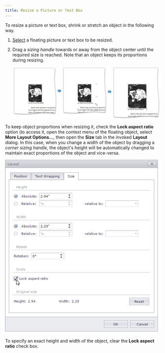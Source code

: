 ```yaml
---
title: Resize a Picture or Text Box
---
```

To resize a picture or text box, shrink or stretch an object in the following way.
1. [Select](../../../../interface-elements-for-web/articles/rich-text-editor/pictures-and-text-boxes/insert-select-copy-or-delete-a-picture-or-text-box.md) a floating picture or text box to be resized.
2. Drag a _sizing handle_ towards or away from the object center until the required size is reached. Note that an object keeps its proportions during resizing.
	
	![EUD_ASPxRichEdit_Insert_ResizePicture](../../../images/Img117836.png)

To keep object proportions when resizing it, check the **Lock aspect ratio** option (to access it, open the context menu of the floating object, select **More Layout Options...**, then open the **Size** tab in the invoked **Layout** dialog. In this case, when you change a width of the object by dragging a _corner sizing handle_, the object's height will be automatically changed to maintain exact proportions of the object and vice-versa.

![EUD_RichEdit_LockAspectRatioSettings](../../../images/Img128958.png)

To specify an exact height and width of the object, clear the **Lock aspect ratio** check box.